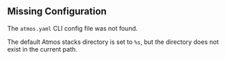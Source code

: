 ## Missing Configuration

The `atmos.yaml` CLI config file was not found.

The default Atmos stacks directory is set to `%s`, but the directory does not exist in the current path.
